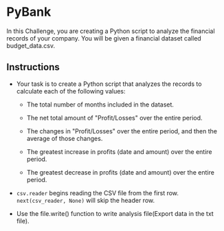 # PyBank

In this Challenge, you are creating a Python script to analyze the financial records of your company. You will be given a financial dataset called budget_data.csv.

## Instructions

* Your task is to create a Python script that analyzes the records to calculate each of the following values:

  * The total number of months included in the dataset.

  * The net total amount of "Profit/Losses" over the entire period.

  * The changes in "Profit/Losses" over the entire period, and then the average of those changes.
  
  * The greatest increase in profits (date and amount) over the entire period.
  
  * The greatest decrease in profits (date and amount) over the entire period.

* `csv.reader` begins reading the CSV file from the first row. `next(csv_reader, None)` will skip the header row.

* Use the file.write() function to write analysis file(Export data in the txt file).